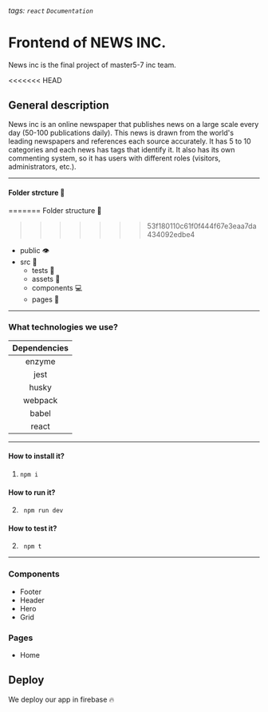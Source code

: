 ###### tags: `react` `Documentation`
# Frontend of NEWS INC.
News inc is the final project of master5-7 inc team.

<<<<<<< HEAD
## General description
News inc is an online newspaper that publishes news on a large scale every day (50-100 publications daily). This news is drawn from the world's leading newspapers and references each source accurately. It has 5 to 10 categories and each news has tags that identify it. It also has its own commenting system, so it has users with different roles (visitors, administrators, etc.).

---
#### Folder strcture :construction: 
=======
Folder structure :construction: 
>>>>>>> 53f180110c61f0f444f67e3eaa7da434092edbe4
- public :eye: 
- src :file_folder: 
  - tests :arrows_counterclockwise: 
  - assets :baggage_claim: 
  - components :computer: 
  - pages :page_facing_up: 
--- 
### What technologies we use?


| Dependencies |
|:------------:|
|    enzyme    |
|     jest     |
|    husky     |
|   webpack    |
|    babel     |
|    react     |

--- 
#### How to install it?
1. ``` npm i ```
#### How to run it?
2. ``` npm run dev```
#### How to test it?
2. ``` npm t```

--- 
### Components
- Footer
- Header
- Hero
- Grid

### Pages
- Home

## Deploy 
We deploy our app in firebase :fire: 